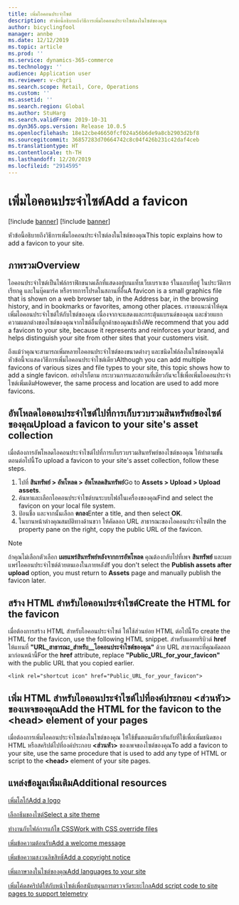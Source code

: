 ```yaml
---
title: เพิ่มไอคอนประจำไซต์
description: หัวข้อนี้อธิบายถึงวิธีการเพิ่มไอคอนประจำไซต์ลงในไซต์ของคุณ
author: bicyclingfool
manager: annbe
ms.date: 12/12/2019
ms.topic: article
ms.prod: ''
ms.service: dynamics-365-commerce
ms.technology: ''
audience: Application user
ms.reviewer: v-chgri
ms.search.scope: Retail, Core, Operations
ms.custom: ''
ms.assetid: ''
ms.search.region: Global
ms.author: StuHarg
ms.search.validFrom: 2019-10-31
ms.dyn365.ops.version: Release 10.0.5
ms.openlocfilehash: 18e12cbe46650fcf024a56b6de9a8cb2903d2bf8
ms.sourcegitcommit: 36857283d70664742c8c04f426b231c42daf4ceb
ms.translationtype: HT
ms.contentlocale: th-TH
ms.lasthandoff: 12/20/2019
ms.locfileid: "2914595"
---
```

# <a name="add-a-favicon"></a><span data-ttu-id="80ca2-103">เพิ่มไอคอนประจำไซต์</span><span class="sxs-lookup"><span data-stu-id="80ca2-103">Add a favicon</span></span>

[!include [banner](includes/preview-banner.md)]
[!include [banner](includes/banner.md)]

<span data-ttu-id="80ca2-104">หัวข้อนี้อธิบายถึงวิธีการเพิ่มไอคอนประจำไซต์ลงในไซต์ของคุณ</span><span class="sxs-lookup"><span data-stu-id="80ca2-104">This topic explains how to add a favicon to your site.</span></span>

## <a name="overview"></a><span data-ttu-id="80ca2-105">ภาพรวม</span><span class="sxs-lookup"><span data-stu-id="80ca2-105">Overview</span></span>

<span data-ttu-id="80ca2-106">ไอคอนประจำไซต์เป็นไฟล์กราฟิกขนาดเล็กที่แสดงอยู่บนแท็บเว็บเบราเซอ ร์ในแถบที่อยู่ ในประวัติการเรียกดู และในบุ๊คมาร์ค หรือรายการโปรดในสถานที่อื่น</span><span class="sxs-lookup"><span data-stu-id="80ca2-106">A favicon is a small graphics file that is shown on a web browser tab, in the Address bar, in the browsing history, and in bookmarks or favorites, among other places.</span></span> <span data-ttu-id="80ca2-107">เราขอแนะนำให้คุณเพิ่มไอคอนประจำไซต์ให้กับไซต์ของคุณ เนื่องจากจะแสดงและกระตุ้นแบรนด์ของคุณ และช่วยแยกความแตกต่างของไซต์ของคุณจากไซต์อื่นที่ลูกค้าของคุณเข้าถึง</span><span class="sxs-lookup"><span data-stu-id="80ca2-107">We recommend that you add a favicon to your site, because it represents and reinforces your brand, and helps distinguish your site from other sites that your customers visit.</span></span>

<span data-ttu-id="80ca2-108">ถึงแม้ว่าคุณจะสามารถเพิ่มหลายไอคอนประจำไซต์ของขนาดต่างๆ และชนิดไฟล์ลงในไซต์ของคุณได้ หัวข้อนี้จะแสดงวิธีการเพิ่มไอคอนประจำไซต์เดียว</span><span class="sxs-lookup"><span data-stu-id="80ca2-108">Although you can add multiple favicons of various sizes and file types to your site, this topic shows how to add a single favicon.</span></span> <span data-ttu-id="80ca2-109">อย่างไรก็ตาม กระบวนการและสถานที่เดียวกันจะใช้เพื่อเพิ่มไอคอนประจำไซต์เพิ่มเติม</span><span class="sxs-lookup"><span data-stu-id="80ca2-109">However, the same process and location are used to add more favicons.</span></span>

## <a name="upload-a-favicon-to-your-sites-asset-collection"></a><span data-ttu-id="80ca2-110">อัพโหลดไอคอนประจำไซต์ไปที่การเก็บรวบรวมสินทรัพย์ของไซต์ของคุณ</span><span class="sxs-lookup"><span data-stu-id="80ca2-110">Upload a favicon to your site's asset collection</span></span>

<span data-ttu-id="80ca2-111">เมื่อต้องการอัพโหลดไอคอนประจำไซต์ไปที่การเก็บรวบรวมสินทรัพย์ของไซต์ของคุณ ให้ทำตามขั้นตอนต่อไปนี้</span><span class="sxs-lookup"><span data-stu-id="80ca2-111">To upload a favicon to your site's asset collection, follow these steps.</span></span>

1. <span data-ttu-id="80ca2-112">ไปที่ **สินทรัพย์ \> อัพโหลด \> อัพโหลดสินทรัพย์**</span><span class="sxs-lookup"><span data-stu-id="80ca2-112">Go to **Assets \> Upload \> Upload assets**.</span></span>
1. <span data-ttu-id="80ca2-113">ค้นหาและเลือกไอคอนประจำไซต์บนระบบไฟล์ในเครื่องของคุณ</span><span class="sxs-lookup"><span data-stu-id="80ca2-113">Find and select the favicon on your local file system.</span></span>
1. <span data-ttu-id="80ca2-114">ป้อนชื่อ และจากนั้นเลือก **ตกลง**</span><span class="sxs-lookup"><span data-stu-id="80ca2-114">Enter a title, and then select **OK**.</span></span> 
1. <span data-ttu-id="80ca2-115">ในบานหน้าต่างคุณสมบัติทางด้านขวา ให้คัดลอก URL สาธารณะของไอคอนประจำไซต์</span><span class="sxs-lookup"><span data-stu-id="80ca2-115">In the property pane on the right, copy the public URL of the favicon.</span></span>

> [!NOTE]
> <span data-ttu-id="80ca2-116">ถ้าคุณไม่เลือกตัวเลือก **เผยแพร่สินทรัพย์หลังจากการอัพโหลด** คุณต้องกลับไปที่เพจ **สินทรัพย์** และเผยแพร่ไอคอนประจำไซต์ด้วยตนเองในภายหลัง</span><span class="sxs-lookup"><span data-stu-id="80ca2-116">If you don't select the **Publish assets after upload** option, you must return to **Assets** page and manually publish the favicon later.</span></span>

## <a name="create-the-html-for-the-favicon"></a><span data-ttu-id="80ca2-117">สร้าง HTML สำหรับไอคอนประจำไซต์</span><span class="sxs-lookup"><span data-stu-id="80ca2-117">Create the HTML for the favicon</span></span>

<span data-ttu-id="80ca2-118">เมื่อต้องการสร้าง HTML สำหรับไอคอนประจำไซต์ ให้ใช้ส่วนย่อย HTML ต่อไปนี้</span><span class="sxs-lookup"><span data-stu-id="80ca2-118">To create the HTML for the favicon, use the following HTML snippet.</span></span> <span data-ttu-id="80ca2-119">สำหรับแอททริบิวต์ **href** ให้แทนที่ **"URL\_สาธารณะ\_สำหรับ\_\_ไอคอนประจำไซต์ของคุณ"** ด้วย URL สาธารณะที่คุณคัดลอกมาก่อนหน้านี้</span><span class="sxs-lookup"><span data-stu-id="80ca2-119">For the **href** attribute, replace **"Public\_URL\_for\_your\_favicon"** with the public URL that you copied earlier.</span></span>

`<link rel="shortcut icon" href="Public_URL_for_your_favicon">`

## <a name="add-the-html-for-the-favicon-to-the-head-element-of-your-pages"></a><span data-ttu-id="80ca2-120">เพิ่ม HTML สำหรับไอคอนประจำไซต์ไปที่องค์ประกอบ \<ส่วนหัว\> ของเพจของคุณ</span><span class="sxs-lookup"><span data-stu-id="80ca2-120">Add the HTML for the favicon to the \<head\> element of your pages</span></span>

<span data-ttu-id="80ca2-121">เมื่อต้องการเพิ่มไอคอนประจำไซต์ลงในไซต์ของคุณ ให้ใช้ขั้นตอนเดียวกันกับที่ใช้เพื่อเพิ่มชนิดของ HTML หรือสคริปต์ไปที่องค์ประกอบ **\<ส่วนหัว\>** ของเพจของไซต์ของคุณ</span><span class="sxs-lookup"><span data-stu-id="80ca2-121">To add a favicon to your site, use the same procedure that is used to add any type of HTML or script to the **\<head\>** element of your site pages.</span></span>

## <a name="additional-resources"></a><span data-ttu-id="80ca2-122">แหล่งข้อมูลเพิ่มเติม</span><span class="sxs-lookup"><span data-stu-id="80ca2-122">Additional resources</span></span>

[<span data-ttu-id="80ca2-123">เพิ่มโลโก้</span><span class="sxs-lookup"><span data-stu-id="80ca2-123">Add a logo</span></span>](add-logo.md)

[<span data-ttu-id="80ca2-124">เลือกธีมของไซต์</span><span class="sxs-lookup"><span data-stu-id="80ca2-124">Select a site theme</span></span>](select-site-theme.md)

[<span data-ttu-id="80ca2-125">ทำงานกับไฟล์การแก้ไข CSS</span><span class="sxs-lookup"><span data-stu-id="80ca2-125">Work with CSS override files</span></span>](css-override-files.md)

[<span data-ttu-id="80ca2-126">เพิ่มข้อความต้อนรับ</span><span class="sxs-lookup"><span data-stu-id="80ca2-126">Add a welcome message</span></span>](add-welcome-message.md)

[<span data-ttu-id="80ca2-127">เพิ่มข้อความสงวนลิขสิทธิ์</span><span class="sxs-lookup"><span data-stu-id="80ca2-127">Add a copyright notice</span></span>](add-copyright-notice.md)

[<span data-ttu-id="80ca2-128">เพิ่มภาษาลงในไซต์ของคุณ</span><span class="sxs-lookup"><span data-stu-id="80ca2-128">Add languages to your site</span></span>](add-languages-to-site.md)

[<span data-ttu-id="80ca2-129">เพิ่มโค้ดสคริปต์ให้กับหน้าไซต์เพื่อสนับสนุนการตรวจวัดระยะไกล</span><span class="sxs-lookup"><span data-stu-id="80ca2-129">Add script code to site pages to support telemetry</span></span>](add-telemetry.md)

